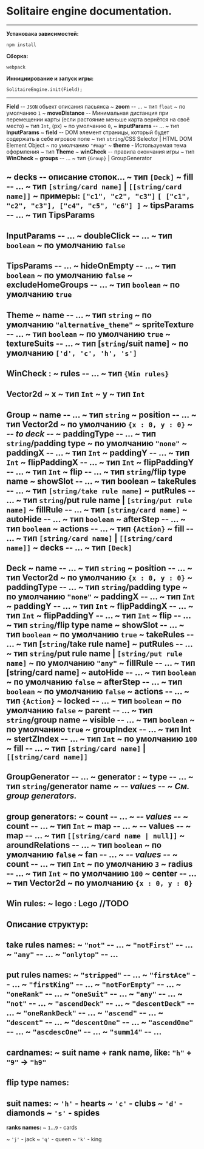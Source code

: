 # Solitaire engine documentation.
---
**Установака зависимостей:**
```
npm install
```
**Сборка:**
```
webpack
```
**Иннициирование и запуск игры:**
```	
SolitaireEngine.init(Field);
```
---
**Field** -- `JSON` обьект описания пасьянса
~    **zoom** -- ...
    ~   тип `float`
    ~    по умолчанию `1`
~    **moveDistance** -- Минимальная дистанция при перемещении карты (если растояние меньше карта вернётся на своё место)
	~   тип `Int`, (px)
	~   по умолчанию `0`,
~   **inputParams** -- ...
		~   тип **InputParams**
~   **field** -- DOM элемент страницы, который будет содержать в себе игровое поле
		~   тип `string`/CSS Selector | HTML DOM Element Object
		~   по умолчанию `"#map"`
~   **theme** - Истользуемая тема оформления
	~   тип **Theme**
~   **winCheck** -- правила окончания игры
    ~   тип **WinCheck**
~   **groups** -- ...
	~   тип `{Group}` | GroupGenerator

~   **decks** -- описание стопок...
	~   тип `[Deck]`
~   **fill** -- ...
	~   тип `[string/card name]` | `[[string/card name]]`
	~   примеры:
		```
		["c1", "c2", "c3"]
		```
		```
        [
			["c1", "c2", "c3"],
			["c4", "c5", "c6"]
		]
		```
~	**tipsParams** -- ...
	~   тип **TipsParams**
---
**InputParams** -- ...
~   **doubleClick** -- ... 
	~   тип `boolean`
	~   по умолчанию `false`
---
**TipsParams** -- ...
~   **hideOnEmpty** -- ...
	~   тип `boolean`
	~   по умолчанию `false`
~   **excludeHomeGroups** -- ...
	~   тип `boolean`
	~   по умолчанию `true`
---
**Theme**
~   **name** -- ...
	~   тип `string`
	~   по умолчанию `"alternative_theme"`
~   **spriteTexture** -- ...
	~   тип `boolean`
	~   по умолчанию `true`
~   **textureSuits**  -- ...
	~   тип [`string`/suit name]
    ~   по умолчанию `['d', 'c', 'h', 's']`
---
**WinCheck** :
~   **rules** -- ...
    ~   тип `{Win rules}`
---
**Vector2d**
~   **x**
	~   тип `Int`
~   **y**
	~   тип `Int`
---
**Group**
~   **name** -- ...
	~   тип `string`
~   **position** -- ...
	~   тип **Vector2d**
    ~   по умолчанию `{x : 0, y : 0}`
~   _-- to deck --_
~   **paddingType** -- ...
	~   тип `string`/padding type
    ~   по умолчанию `"none"`
~   **paddingX** -- ...
	~   тип `Int`
~   **paddingY** -- ...
	~   тип `Int`
~   **flipPaddingX** -- ...
	~   тип `Int`
~   **flipPaddingY** -- ...
    ~   тип `Int`
~   **flip** -- ...
	~   тип `string`/flip type name
~   **showSlot** -- ...
	~   тип boolean
~	**takeRules** -- ...
	~   тип `[string/take rule name]`
~	**putRules** -- ...
	~   тип `string`/put rule name | `[string/put rule name]`
~	**fillRule** -- ...
	~   тип `[string/card name]`
~	**autoHide** -- ...
	~   тип `boolean`
~   **afterStep** -- ...
	~   тип `boolean`
~   **actions** -- ...
	~   тип `{Action}`
~   **fill** -- ...
	~   тип `[string/card name]` | `[[string/card name]]`
~   **decks** -- ...
	~   тип `[Deck]`
---
**Deck**
~   **name** -- ...
	~   тип `string`
~   **position** -- ...
	~   тип **Vector2d**
    ~   по умолчанию `{x : 0, y : 0}`
~   **paddingType** -- ...
	~   тип `string`/padding type
    ~   по умолчанию `"none"`
~   **paddingX** -- ...
	~   тип `Int`
~   **paddingY** -- ...
	~   тип `Int`
~   **flipPaddingX** -- ...
	~   тип `Int`
~   **flipPaddingY** -- ...
	~   тип `Int`
~   **flip** -- ...
	~   тип `string`/flip type name
~   **showSlot** -- ...
	~   тип `boolean`
    ~   по умолчанию `true`
~   **takeRules** -- ...
	~   тип [`string`/take rule name]
~   **putRules** -- ...
	~   тип `string`/put rule name | `[string/put rule name]`
	~   по умолчанию `"any"`
~   **fillRule** -- ...
	~   тип [string/card name]
~   **autoHide** -- ...
	~   тип `boolean`
	~   по умолчанию `false`
~   **afterStep** -- ...
	~   тип `boolean`
	~   по умолчанию `false`
~   **actions** -- ...
	~   тип `{Action}`
~   **locked** -- ...
	~   тип `boolean`
	~   по умолчанию `false`
~   **parent** -- ...
	~   тип `string`/group name
~   **visible** -- ...
	~   тип `boolean`
	~   по умолчанию `true`
~   **groupIndex** -- ...
    ~   тип Int
~   **stertZIndex** -- ...
	~	тип `Int`
	~	по умолчанию `100`
~	**fill** -- ...
	~	тип `[string/card name]` | `[[string/card name]]`
---
**GroupGenerator** -- ...
~   **generator** :
	~	**type** -- ...
		~   тип `string`/generator name
	~   _-- values --_
	~	_См. group generators._
---
**group generators:**
~	**count** -- ...
    ~   _-- values --_
    ~   **count** -- ...
	    ~  	тип `Int`
~	**map**   -- ...
    ~   -- values --
    ~   **map** -- ...
	    ~   тип `[[string/card name | null]]`
	~   **aroundRelations** -- ...
	    ~   тип `boolean`
	    ~   по умолчанию `false`
~	**fan**   -- ...
    ~   _-- values --_
    ~   **count** -- ...
        ~   тип `Int`
        ~   по умолчанию `3`
    ~    **radius** -- ...
        ~   тип `Int`
        ~   по умолчанию `100`
    ~   **center** -- ...
        ~   тип **Vector2d**
        ~   по умолчанию `{x : 0, y : 0}`
---
**Win rules:**
~   **lego** : **Lego** //TODO
---
## Описание структур:
**take rules names:**
~	`"not"`      -- ...
~	`"notFirst"` -- ...
~	`"any"`      -- ...
~	`"onlytop"`  -- ...
---
**put rules names:**
~	`"stripped"`    -- ...
~	`"firstAce"`    -- ...
~	`"firstKing"`   -- ...
~	`"notForEmpty"` -- ...
~	`"oneRank"`     -- ...
~	`"oneSuit"`     -- ...
~	`"any"`         -- ...
~	`"not"`         -- ...
~	`"ascendDeck"`  -- ...
~	`"descentDeck"` -- ...
~	`"oneRankDeck"` -- ...
~	`"ascend"`      -- ...
~	`"descent"`     -- ...
~	`"descentOne"`  -- ...
~	`"ascendOne"`   -- ...
~	`"ascdescOne"`  -- ...
~	`"summ14"`      -- ...
---
**cardnames:**
~	suit name + rank name, like: `"h"` + `"9"` -> `"h9"`
---
**flip type names:**
---
**suit names:**
~   `'h'` - hearts
~	`'c'` - clubs
~	`'d'` - diamonds
~	`'s'` - spides
---
**ranks names:**
~   `1`...`9` - cards

~   `'j'`     - jack
~   `'q'`     - queen
~   `'k'`     - king
